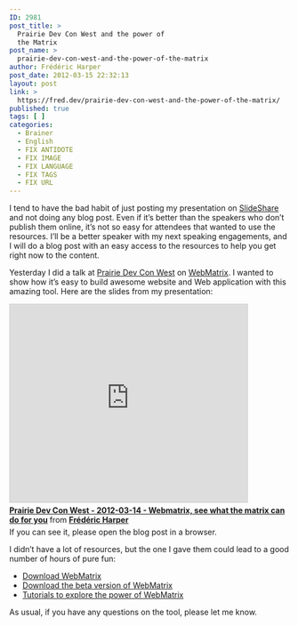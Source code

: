 ```yaml
---
ID: 2981
post_title: >
  Prairie Dev Con West and the power of
  the Matrix
post_name: >
  prairie-dev-con-west-and-the-power-of-the-matrix
author: Frédéric Harper
post_date: 2012-03-15 22:32:13
layout: post
link: >
  https://fred.dev/prairie-dev-con-west-and-the-power-of-the-matrix/
published: true
tags: [ ]
categories:
  - Brainer
  - English
  - FIX ANTIDOTE
  - FIX IMAGE
  - FIX LANGUAGE
  - FIX TAGS
  - FIX URL
---
```

<p>I tend to have the bad habit of just posting my presentation on <a href="https://www.slideshare.net/fredericharper" target="_blank" rel="noopener noreferrer">SlideShare</a> and not doing any blog post. Even if it’s better than the speakers who don’t publish them online, it’s not so easy for attendees that wanted to use the resources. I’ll be a better speaker with my next speaking engagements, and I will do a blog post with an easy access to the resources to help you get right now to the content.</p><p>Yesterday I did a talk at <a href="https://www.prairiedevcon.com/" target="_blank" rel="noopener noreferrer">Prairie Dev Con West</a> on <a href="https://www.microsoft.com/web/webmatrix/" target="_blank" rel="noopener noreferrer">WebMatrix</a>. I wanted to show how it’s easy to build awesome website and Web application with this amazing tool. Here are the slides from my presentation:</p><p align="center"><div class="embed rich SlideShare"><iframe src="https://www.slideshare.net/slideshow/embed_code/key/b0XYYA5cDS9fLo" width="427" height="356" frameborder="0" marginwidth="0" marginheight="0" scrolling="no" style="border:1px solid #CCC;border-width:1px;margin-bottom:5px;max-width:100%" allowfullscreen> </iframe><div style="margin-bottom:5px"> <strong> <a href="https://www.slideshare.net/fredericharper/prairie-dev-con-west-20120314-webmatrix-see-what-the-matrix-can-do-for-you" title="Prairie Dev Con West - 2012-03-14 - Webmatrix, see what the matrix can do for you" target="_blank" rel="noopener noreferrer">Prairie Dev Con West - 2012-03-14 - Webmatrix, see what the matrix can do for you</a> </strong> from <strong><a href="https://www.slideshare.net/fredericharper" target="_blank" rel="noopener noreferrer">Frédéric Harper</a></strong></div></div></<em>If you can see it, please open the blog post in a browser.</em></p><p align="left">I didn’t have a lot of resources, but the one I gave them could lead to a good number of hours of pure fun:</p><ul><li><div align="left"><a href="https://microsoft.com/web/webmatrix" target="_blank" rel="noopener noreferrer">Download WebMatrix</a></div></li><li><div align="left"><a href="https://www.microsoft.com/web/webmatrix/betafeatures.aspx" target="_blank" rel="noopener noreferrer">Download the beta version of WebMatrix</a></div></li><li><div align="left"><a href="https://www.asp.net/web-pages/overview/exploring-webmatrix" target="_blank" rel="noopener noreferrer">Tutorials to explore the power of WebMatrix</a></div></li></ul><p align="left">As usual, if you have any questions on the tool, please let me know.</p>